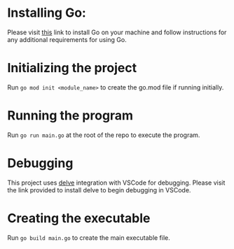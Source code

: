 # Installing Go:

Please visit [this](https://go.dev/doc/install) link to install Go on your machine and follow instructions for any additional
requirements for using Go.

# Initializing the project

Run `go mod init <module_name>` to create the go.mod file if running initially.

# Running the program

Run `go run main.go` at the root of the repo to execute the program.

# Debugging

This project uses [delve](https://github.com/go-delve/delve/tree/master/Documentation/installation) integration with VSCode for debugging. Please
visit the link provided to install delve to begin debugging in VSCode.

# Creating the executable

Run `go build main.go` to create the main executable file.